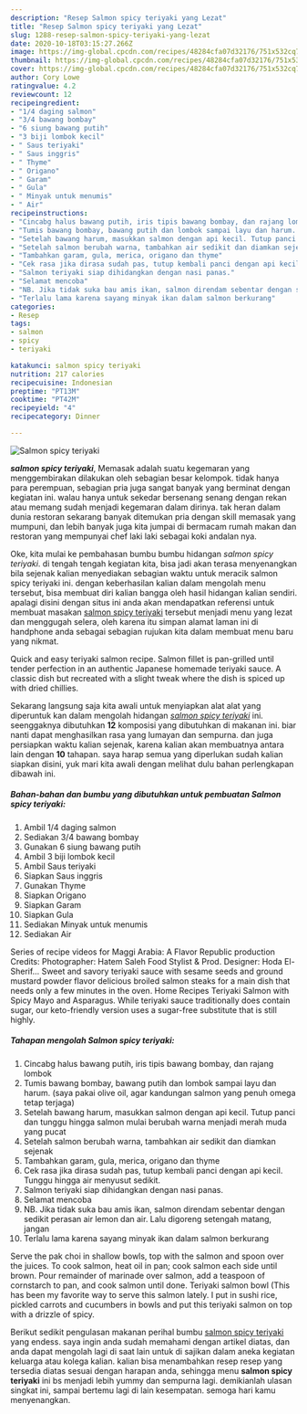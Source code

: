 ```yaml
---
description: "Resep Salmon spicy teriyaki yang Lezat"
title: "Resep Salmon spicy teriyaki yang Lezat"
slug: 1288-resep-salmon-spicy-teriyaki-yang-lezat
date: 2020-10-18T03:15:27.266Z
image: https://img-global.cpcdn.com/recipes/48284cfa07d32176/751x532cq70/salmon-spicy-teriyaki-foto-resep-utama.jpg
thumbnail: https://img-global.cpcdn.com/recipes/48284cfa07d32176/751x532cq70/salmon-spicy-teriyaki-foto-resep-utama.jpg
cover: https://img-global.cpcdn.com/recipes/48284cfa07d32176/751x532cq70/salmon-spicy-teriyaki-foto-resep-utama.jpg
author: Cory Lowe
ratingvalue: 4.2
reviewcount: 12
recipeingredient:
- "1/4 daging salmon"
- "3/4 bawang bombay"
- "6 siung bawang putih"
- "3 biji lombok kecil"
- " Saus teriyaki"
- " Saus inggris"
- " Thyme"
- " Origano"
- " Garam"
- " Gula"
- " Minyak untuk menumis"
- " Air"
recipeinstructions:
- "Cincabg halus bawang putih, iris tipis bawang bombay, dan rajang lombok"
- "Tumis bawang bombay, bawang putih dan lombok sampai layu dan harum. (saya pakai olive oil, agar kandungan salmon yang penuh omega tetap terjaga)"
- "Setelah bawang harum, masukkan salmon dengan api kecil. Tutup panci dan tunggu hingga salmon mulai berubah warna menjadi merah muda yang pucat"
- "Setelah salmon berubah warna, tambahkan air sedikit dan diamkan sejenak"
- "Tambahkan garam, gula, merica, origano dan thyme"
- "Cek rasa jika dirasa sudah pas, tutup kembali panci dengan api kecil. Tunggu hingga air menyusut sedikit."
- "Salmon teriyaki siap dihidangkan dengan nasi panas."
- "Selamat mencoba"
- "NB. Jika tidak suka bau amis ikan, salmon direndam sebentar dengan sedikit perasan air lemon dan air. Lalu digoreng setengah matang, jangan"
- "Terlalu lama karena sayang minyak ikan dalam salmon berkurang"
categories:
- Resep
tags:
- salmon
- spicy
- teriyaki

katakunci: salmon spicy teriyaki 
nutrition: 217 calories
recipecuisine: Indonesian
preptime: "PT13M"
cooktime: "PT42M"
recipeyield: "4"
recipecategory: Dinner

---
```



![Salmon spicy teriyaki](https://img-global.cpcdn.com/recipes/48284cfa07d32176/751x532cq70/salmon-spicy-teriyaki-foto-resep-utama.jpg)

<b><i>salmon spicy teriyaki</i></b>, Memasak adalah suatu kegemaran yang menggembirakan dilakukan oleh sebagian besar kelompok. tidak hanya para perempuan, sebagian pria juga sangat banyak yang berminat dengan kegiatan ini. walau hanya untuk sekedar bersenang senang dengan rekan atau memang sudah menjadi kegemaran dalam dirinya. tak heran dalam dunia restoran sekarang banyak ditemukan pria dengan skill memasak yang mumpuni, dan lebih banyak juga kita jumpai di bermacam rumah makan dan restoran yang mempunyai chef laki laki sebagai koki andalan nya.

Oke, kita mulai ke pembahasan bumbu bumbu hidangan <i>salmon spicy teriyaki</i>. di tengah tengah kegiatan kita, bisa jadi akan terasa menyenangkan bila sejenak kalian menyediakan sebagian waktu untuk meracik salmon spicy teriyaki ini. dengan keberhasilan kalian dalam mengolah menu tersebut, bisa membuat diri kalian bangga oleh hasil hidangan kalian sendiri. apalagi disini dengan situs ini anda akan mendapatkan referensi untuk membuat masakan <u>salmon spicy teriyaki</u> tersebut menjadi menu yang lezat dan menggugah selera, oleh karena itu simpan alamat laman ini di handphone anda sebagai sebagian rujukan kita dalam membuat menu baru yang nikmat.

Quick and easy teriyaki salmon recipe. Salmon fillet is pan-grilled until tender perfection in an authentic Japanese homemade teriyaki sauce. A classic dish but recreated with a slight tweak where the dish is spiced up with dried chillies.


Sekarang langsung saja kita awali untuk menyiapkan alat alat yang diperuntuk kan dalam mengolah hidangan <u><i>salmon spicy teriyaki</i></u> ini. seenggaknya dibutuhkan <b>12</b> komposisi yang dibutuhkan di makanan ini. biar nanti dapat menghasilkan rasa yang lumayan dan sempurna. dan juga persiapkan waktu kalian sejenak, karena kalian akan membuatnya antara lain dengan <b>10</b> tahapan. saya harap semua yang diperlukan sudah kalian siapkan disini, yuk mari kita awali dengan melihat dulu bahan perlengkapan dibawah ini.

<!--inarticleads1-->

##### Bahan-bahan dan bumbu yang dibutuhkan untuk pembuatan Salmon spicy teriyaki:

1. Ambil 1/4 daging salmon
1. Sediakan 3/4 bawang bombay
1. Gunakan 6 siung bawang putih
1. Ambil 3 biji lombok kecil
1. Ambil  Saus teriyaki
1. Siapkan  Saus inggris
1. Gunakan  Thyme
1. Siapkan  Origano
1. Siapkan  Garam
1. Siapkan  Gula
1. Sediakan  Minyak untuk menumis
1. Sediakan  Air


Series of recipe videos for Maggi Arabia: A Flavor Republic production Credits: Photographer: Hatem Saleh Food Stylist &amp; Prod. Designer: Hoda El-Sherif… Sweet and savory teriyaki sauce with sesame seeds and ground mustard powder flavor delicious broiled salmon steaks for a main dish that needs only a few minutes in the oven. Home Recipes Teriyaki Salmon with Spicy Mayo and Asparagus. While teriyaki sauce traditionally does contain sugar, our keto-friendly version uses a sugar-free substitute that is still highly. 

<!--inarticleads2-->

##### Tahapan mengolah Salmon spicy teriyaki:

1. Cincabg halus bawang putih, iris tipis bawang bombay, dan rajang lombok
1. Tumis bawang bombay, bawang putih dan lombok sampai layu dan harum. (saya pakai olive oil, agar kandungan salmon yang penuh omega tetap terjaga)
1. Setelah bawang harum, masukkan salmon dengan api kecil. Tutup panci dan tunggu hingga salmon mulai berubah warna menjadi merah muda yang pucat
1. Setelah salmon berubah warna, tambahkan air sedikit dan diamkan sejenak
1. Tambahkan garam, gula, merica, origano dan thyme
1. Cek rasa jika dirasa sudah pas, tutup kembali panci dengan api kecil. Tunggu hingga air menyusut sedikit.
1. Salmon teriyaki siap dihidangkan dengan nasi panas.
1. Selamat mencoba
1. NB. Jika tidak suka bau amis ikan, salmon direndam sebentar dengan sedikit perasan air lemon dan air. Lalu digoreng setengah matang, jangan
1. Terlalu lama karena sayang minyak ikan dalam salmon berkurang


Serve the pak choi in shallow bowls, top with the salmon and spoon over the juices. To cook salmon, heat oil in pan; cook salmon each side until brown. Pour remainder of marinade over salmon, add a teaspoon of cornstarch to pan, and cook salmon until done. Teriyaki salmon bowl (This has been my favorite way to serve this salmon lately. I put in sushi rice, pickled carrots and cucumbers in bowls and put this teriyaki salmon on top with a drizzle of spicy. 

Berikut sedikit pengulasan makanan perihal bumbu <u>salmon spicy teriyaki</u> yang endess. saya ingin anda sudah memahami dengan artikel diatas, dan anda dapat mengolah lagi di saat lain untuk di sajikan dalam aneka kegiatan keluarga atau kolega kalian. kalian bisa menambahkan resep resep yang tersedia diatas sesuai dengan harapan anda, sehingga menu <b>salmon spicy teriyaki</b> ini bs menjadi lebih yummy dan sempurna lagi. demikianlah ulasan singkat ini, sampai bertemu lagi di lain kesempatan. semoga hari kamu menyenangkan.

